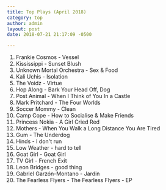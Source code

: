 ```yaml
---
title: Top Plays (April 2018)
category: top
author: admin
layout: post
date: 2018-07-21 21:17:09 -0500

---
```

 1. Frankie Cosmos - Vessel
 2. Kississippi - Sunset Blush
 3. Unknown Mortal Orchestra - Sex & Food
 4. Kali Uchis - Isolation
 5. The Voidz - Virtue
 6. Hop Along - Bark Your Head Off, Dog
 7. Post Animal - When I Think of You In a Castle
 8. Mark Pritchard - The Four Worlds
 9. Soccer Mommy - Clean
10. Camp Cope - How to Socialise & Make Friends
11. Princess Nokia - A Girl Cried Red
12. Mothers - When You Walk a Long Distance You Are Tired
13. Gum - The Underdog
14. Hinds - I don't run
15. Low Weather - hard to tell
16. Goat Girl - Goat Girl
17. TV Girl - French Exit
18. Leon Bridges - good thing
19. Gabriel Garzón-Montano - Jardin
20. The Fearless Flyers - The Fearless Flyers - EP